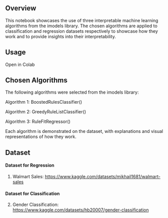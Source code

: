 ## Overview
This notebook showcases the use of three interpretable machine learning algorithms from the imodels library. The chosen algorithms are applied to classification and regression datasets respectively to showcase how they work and to provide insights into their interpretability.

## Usage
Open in Colab

## Chosen Algorithms
The following algorithms were selected from the imodels library:

Algorithm 1: BoostedRulesClassifier()

Algorithm 2: GreedyRuleListClassifier()

Algorithm 3: RuleFitRegressor()

Each algorithm is demonstrated on the dataset, with explanations and visual representations of how they work.

## Dataset
#### Dataset for Regression

1. Walmart Sales: https://www.kaggle.com/datasets/mikhail1681/walmart-sales </br>

#### Dataset for Classification
2. Gender Classification: https://www.kaggle.com/datasets/hb20007/gender-classification

